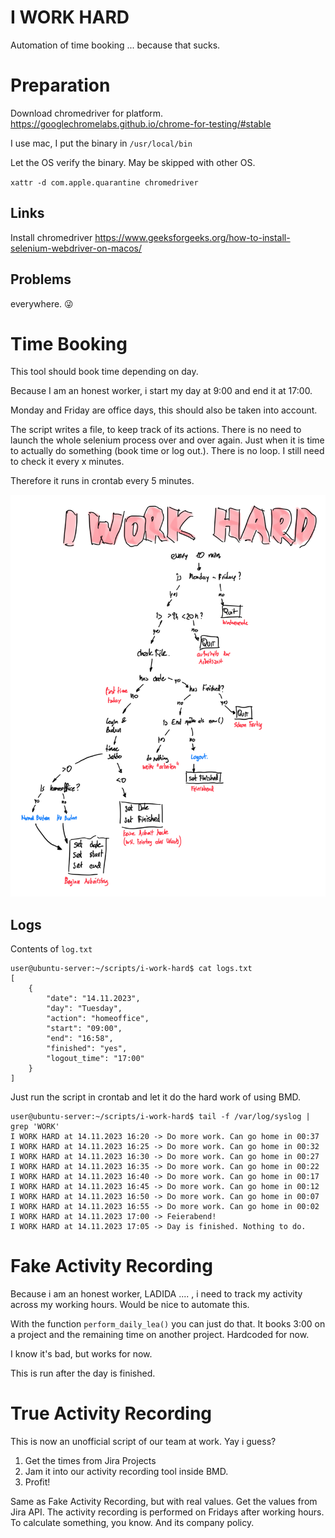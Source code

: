 # I WORK HARD
Automation of time booking ... because that sucks.

# Preparation
Download chromedriver for platform.
https://googlechromelabs.github.io/chrome-for-testing/#stable

I use mac, I put the binary in `/usr/local/bin`

Let the OS verify the binary. May be skipped with other OS.

`xattr -d com.apple.quarantine chromedriver`

## Links
Install chromedriver
https://www.geeksforgeeks.org/how-to-install-selenium-webdriver-on-macos/

## Problems
everywhere. 😜 

# Time Booking

This tool should book time depending on day. 

Because I am an honest worker, i start my day at 9:00 and end it at 17:00. 

Monday and Friday are office days, this should also be taken into account.

The script writes a file, to keep track of its actions. There is no need to launch the whole selenium process over and over again. Just when it is time to actually do something (book time or log out.). There is no loop. I still need to check it every x minutes.

Therefore it runs in crontab every 5 minutes.

![image-20231114160809927](./_images/image-20231114160809927.png)

## Logs

Contents of `log.txt`

```
user@ubuntu-server:~/scripts/i-work-hard$ cat logs.txt 
[
    {
        "date": "14.11.2023",
        "day": "Tuesday",
        "action": "homeoffice",
        "start": "09:00",
        "end": "16:58",
        "finished": "yes",
        "logout_time": "17:00"
    }
]
```

Just run the script in crontab and let it do the hard work of using BMD.

```
user@ubuntu-server:~/scripts/i-work-hard$ tail -f /var/log/syslog | grep 'WORK'
I WORK HARD at 14.11.2023 16:20 -> Do more work. Can go home in 00:37
I WORK HARD at 14.11.2023 16:25 -> Do more work. Can go home in 00:32
I WORK HARD at 14.11.2023 16:30 -> Do more work. Can go home in 00:27
I WORK HARD at 14.11.2023 16:35 -> Do more work. Can go home in 00:22
I WORK HARD at 14.11.2023 16:40 -> Do more work. Can go home in 00:17
I WORK HARD at 14.11.2023 16:45 -> Do more work. Can go home in 00:12
I WORK HARD at 14.11.2023 16:50 -> Do more work. Can go home in 00:07
I WORK HARD at 14.11.2023 16:55 -> Do more work. Can go home in 00:02
I WORK HARD at 14.11.2023 17:00 -> Feierabend!
I WORK HARD at 14.11.2023 17:05 -> Day is finished. Nothing to do.
```

# Fake Activity Recording 

Because i am an honest worker, LADIDA .... , i need to track my activity across my working hours. Would be nice to automate this.

With the function `perform_daily_lea()` you can just do that. It books 3:00 on a project and the remaining time on another project. Hardcoded for now.

I know it's bad, but works for now.

This is run after the day is finished. 

# True Activity Recording

This is now an unofficial script of our team at work. Yay i guess? 

1. Get the times from Jira Projects
2. Jam it into our activity recording tool inside BMD. 
3. Profit!

Same as Fake Activity Recording, but with real values. Get the values from Jira API. The activity recording is performed on Fridays after working hours. To calculate something, you know. And its company policy.



